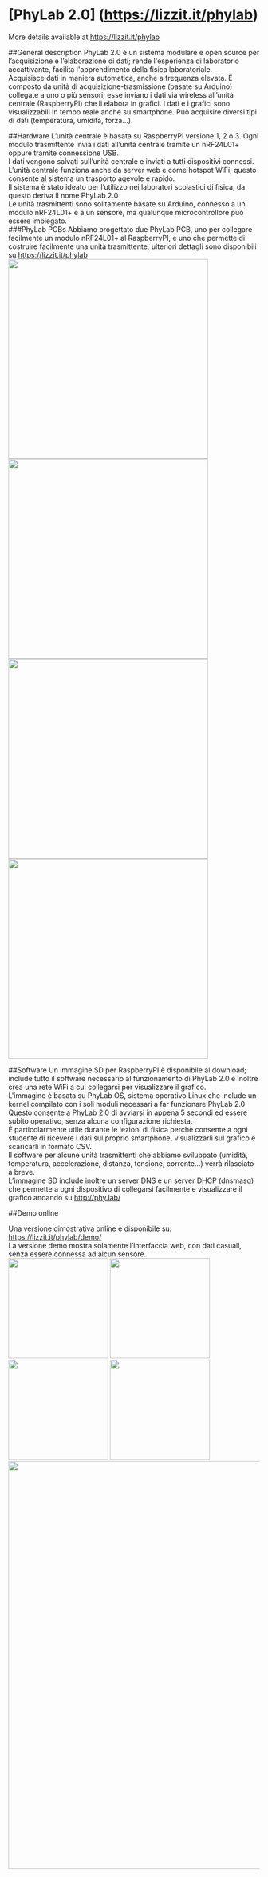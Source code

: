 # [PhyLab 2.0] (https://lizzit.it/phylab)

More details available at https://lizzit.it/phylab

##General description
PhyLab 2.0 è un sistema modulare e open source per l’acquisizione e l’elaborazione di dati; rende l'esperienza di laboratorio accattivante, facilita l'apprendimento della fisica laboratoriale.  
Acquisisce dati in maniera automatica, anche a frequenza elevata. È composto da unità di acquisizione-trasmissione (basate su Arduino) collegate a uno o più sensori; esse inviano i dati via wireless all’unità centrale (RaspberryPI) che li elabora in grafici. I dati e i grafici sono visualizzabili in tempo reale anche su smartphone. Può acquisire diversi tipi di dati (temperatura, umidità, forza…).  

##Hardware
L’unità centrale è basata su RaspberryPI versione 1, 2 o 3.
Ogni modulo trasmittente invia i dati all’unità centrale tramite un nRF24L01+ oppure tramite connessione USB.  
I dati vengono salvati sull’unità centrale e inviati a tutti dispositivi connessi.
L’unità centrale funziona anche da server web e come hotspot WiFi, questo consente al sistema un trasporto agevole e rapido.  
Il sistema è stato ideato per l’utilizzo nei laboratori scolastici di fisica, da questo deriva il nome PhyLab 2.0  
Le unità trasmittenti sono solitamente basate su Arduino, connesso a un modulo nRF24L01+ e a un sensore, ma qualunque microcontrollore può essere impiegato.  
###PhyLab PCBs
Abbiamo progettato due PhyLab PCB, uno per collegare facilmente un modulo nRF24L01+ al RaspberryPI, e uno che permette di costruire facilmente una unità trasmittente; ulteriori dettagli sono disponibili su https://lizzit.it/phylab  
<img src="http://i.imgur.com/BDOgZFu.jpg" width=400px/>
<img src="http://i.imgur.com/aqlaFSg.jpg" width=400px/>
<img src="http://i.imgur.com/2D74W3K.jpg" width=400px/>
<img src="http://i.imgur.com/K00j45U.jpg" width=400px/>

##Software
Un immagine SD per RaspberryPI è disponibile al download; include tutto il software necessario al funzionamento di PhyLab 2.0 e inoltre crea una rete WiFi a cui collegarsi per visualizzare il grafico.  
L'immagine è basata su PhyLab OS, sistema operativo Linux che include un kernel compilato con i soli moduli necessari a far funzionare PhyLab 2.0  
Questo consente a PhyLab 2.0 di avviarsi in appena 5 secondi ed essere subito operativo, senza alcuna configurazione richiesta.  
È particolarmente utile durante le lezioni di fisica perchè consente a ogni studente di ricevere i dati sul proprio smartphone, visualizzarli sul grafico e scaricarli in formato CSV.  
Il software per alcune unità trasmittenti che abbiamo sviluppato (umidità, temperatura, accelerazione, distanza, tensione, corrente...) verrà rilasciato a breve.  
L’immagine SD include inoltre un server DNS e un server DHCP (dnsmasq) che permette a ogni dispositivo di collegarsi facilmente e visualizzare il grafico andando su http://phy.lab/  

##Demo online

Una versione dimostrativa online è disponibile su: https://lizzit.it/phylab/demo/  
La versione demo mostra solamente l’interfaccia web, con dati casuali, senza essere connessa ad alcun sensore.  
<img src="http://i.imgur.com/mhHIL1G.png" width=200px/>
<img src="http://i.imgur.com/1rWJHnS.png" width=200px/>
<img src="http://i.imgur.com/liXiX2X.png" width=200px/>
<img src="http://i.imgur.com/78djOSZ.png" width=200px/>
<img src="http://i.imgur.com/eIriPYH.png" width=816px/>
